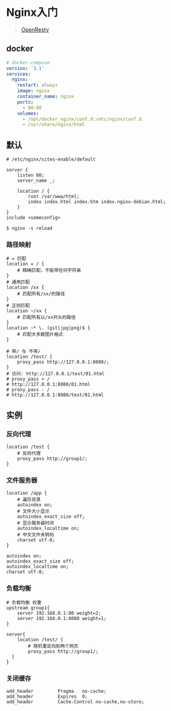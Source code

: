 <!-- 
title: Nginx
sort: 
--> 

# Nginx入门

> [OpenResty](http://openresty.org/cn/)

## docker

```yml
# docker-compose
version: '3.1'
services:
  nginx:
    restart: always
    image: nginx
    container_name: nginx
    ports:
      - 80:80
    volumes: 
      - /opt/docker_nginx/conf.d:/etc/nginx/conf.d
      - /usr/share/nginx/html
```

## 默认

```nginx
# /etc/nginx/sites-enable/default

server {
	listen 80;
 	server_name _;

	location / {
		root /var/www/html;
		index index.html index.htm index.nginx-debian.html;
	}
}
include	<someconfig>

$ nginx -s reload
```

### 路径映射

```nginx
# = 匹配
location = / {
    # 精确匹配，不能带任何字符串
}
# 通用匹配
location /xx {
	# 匹配所有/xx/的路径
}
# 正则匹配
location ~/xx {
    # 匹配所有以/xx开头的路径
}
location ~* \. (git|jpg|png)$ {
    # 匹配大多数图片格式
}

# 带/ 与 不带/
location /test/ {
    proxy_pass http://127.0.0.1:8080/;
}
# 访问: http://127.0.0.1/test/01.html
# proxy_pass + /
# http://127.0.0.1:8080/01.html
# proxy_pass - /
# http://127.0.0.1:8080/test/01.html
```

## 实例

### 反向代理

```nginx
location /test {
	# 反向代理
	proxy_pass http://group1/;
}
```

### 文件服务器

```nginx
location /app {
    # 遍历目录
    autoindex on;
    # 文件大小显示
    autoindex_exact_size off;
    # 显示服务器时间
    autoindex_localtime on;
    # 中文文件夹转码
    charset utf-8;
}

autoindex on;
autoindex_exact_size off;
autoindex_localtime on;
charset utf-8;
```

### 负载均衡

```nginx
# 负载均衡 权重
upstream group1{
   	server 192.168.0.1:80 weight=2;
    server 192.168.0.1:8080 weight=1;
}

server{
    location /test/ {
        # 随机重定向到两个网页
		proxy_pass http://group1/;
  }
}
```

### 关闭缓存

```nginx
add_header         Pragma   no-cache;
add_header         Expires  0;
add_header         Cache-Control no-cache,no-store;
```

